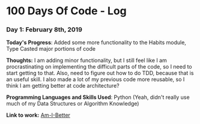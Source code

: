 # 100 Days Of Code - Log

### Day 1: February 8th, 2019

**Today's Progress**: Added some more functionality to the Habits module, Type Casted major portions of code

**Thoughts:** I am adding minor functionality, but I still feel like I am procrastinating on implementing the difficult parts of the code, so I need to start getting to that. Also, need to figure out how to do TDD, because that is an useful skill. I also made a lot of my previous code more reusable, so I think I am getting better at code architecture?

**Programming Languages and Skills Used**: Python (Yeah, didn't really use much of my Data Structures or Algorithm Knowledge)

**Link to work:** [Am-I-Better](http://https://github.com/wesrer/Am-I-better)

